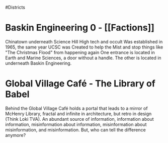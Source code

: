 #Districts 
# Baskin Engineering 0 - [[Factions]]
Chinatown underneath Science Hill
High tech and occult
Was established in 1965, the same year UCSC was
Created to help the Mist and stop things like "The Christmas Flood" from happening again
One entrance is located in Earth and Marine Sciences, a door without a handle. The other is located in underneath Baskin Engineering.
# Global Village Café - The Library of Babel
Behind the Global Village Café holds a portal that leads to a mirror of McHenry Library, fractal and infinite in architecture, but retro in design (Think Loki TVA).
An abundant source of information, information about information, misinformation about information, misinformation about misinformation, and misinformation. But, who can tell the difference anymore?